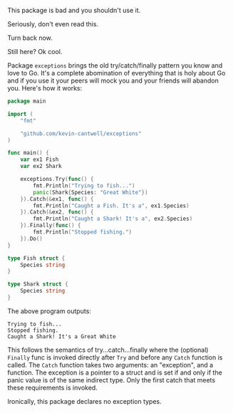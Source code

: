 This package is bad and you shouldn't use it.

Seriously, don't even read this.

Turn back now.

Still here? Ok cool. 

Package `exceptions` brings the old try/catch/finally pattern you know and love to Go. It's a complete abomination of everything that is holy about Go and if you use it your peers will mock you and your friends will abandon you. Here's how it works:

```go
package main

import (
	"fmt"

	"github.com/kevin-cantwell/exceptions"
)

func main() {
	var ex1 Fish
	var ex2 Shark

	exceptions.Try(func() {
		fmt.Println("Trying to fish...")
		panic(Shark{Species: "Great White"})
	}).Catch(&ex1, func() {
		fmt.Println("Caught a Fish. It's a", ex1.Species)
	}).Catch(&ex2, func() {
		fmt.Println("Caught a Shark! It's a", ex2.Species)
	}).Finally(func() {
		fmt.Println("Stopped fishing.")
	}).Do()
}

type Fish struct {
	Species string
}

type Shark struct {
	Species string
}
```

The above program outputs:

```
Trying to fish...
Stopped fishing.
Caught a Shark! It's a Great White
```

This follows the semantics of try...catch...finally where the (optional) `Finally` func is invoked directly after `Try` and before any `Catch` function is called. The `Catch` function takes two arguments: an "exception", and a function. The exception is a pointer to a struct and is set if and only if the panic value is of the same indirect type. Only the first catch that meets these requirements is invoked.

Ironically, this package declares no exception types.

